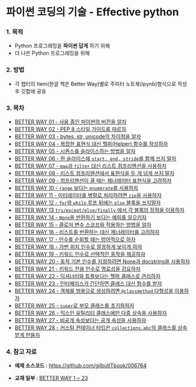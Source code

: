 # 파이썬 코딩의 기술 - Effective python

### 1. 목적

* Python 프로그래밍을 **파이썬 답게** 하기 위해 
* 더 나은 Python 프로그래밍을 위해 



### 2. 방법 

* 각 챕터의 Item(한글 책은 Better Way)별로 주피터 노트북(ipynb)형식으로 작성 후 깃헙에 공유


### 3. 목차

- [BETTER WAY 01 - 사용 중인 파이썬의 버전을 알자](https://github.com/ExcelsiorCJH/Study/blob/master/Python/Effective-python/Chap01-Pythonic_Thinking/Item01-Know_Which_Version_of_Python_You're_Using.ipynb)
- [BETTER WAY 02 - PEP 8 스타일 가이드를 따르자](https://github.com/ExcelsiorCJH/Study/blob/master/Python/Effective-python/Chap01-Pythonic_Thinking/Item02-Follow_the_PEP8_Style_Guide.ipynb)
- [BETTER WAY 03 - bytes, str, unicode의 차이점을 알자](https://github.com/ExcelsiorCJH/Study/blob/master/Python/Effective-python/Chap01-Pythonic_Thinking/Item03-Know_the_Difference_Between_bytes_str_and_unicode.ipynb)
- [BETTER WAY 04 - 복잡한 표현식 대신 헬퍼(Helper) 함수를 작성하자](https://github.com/ExcelsiorCJH/Study/blob/master/Python/Effective-python/Chap01-Pythonic_Thinking/Item04-Write_Helper_Function_Instead_of_Complex_Expressions.ipynb)
- [BETTER WAY 05 - 시퀀스를 슬라이스하는 방법을 알자](https://github.com/ExcelsiorCJH/Study/blob/master/Python/Effective-python/Chap01-Pythonic_Thinking/Item05-Know_How_to_Slice_Sequences.ipynb)
- [BETTER WAY 06 - 한 슬라이스에 `start, end, stride`를 함께 쓰지 말자](https://github.com/ExcelsiorCJH/Study/blob/master/Python/Effective-python/Chap01-Pythonic_Thinking/Item06-Avoid_Using_start_end_and_stride_in_a_Single_Slice.ipynb)
- [BETTER WAY 07 - `map`과 `filter` 대신 리스트 컴프리헨션을 사용하자](https://github.com/ExcelsiorCJH/Study/blob/master/Python/Effective-python/Chap01-Pythonic_Thinking/Item07-Use_List_Comprehensions_Instead_of_map_and_filter.ipynb)
- [BETTER WAY 08 - 리스트 컴프리헨션에서 표현식을 두 개 넘게 쓰지 말자](https://github.com/ExcelsiorCJH/Study/blob/master/Python/Effective-python/Chap01-Pythonic_Thinking/Item08-Avoid_More_Than_Two_Expressions_in_List_Comprehensions.ipynb)
- [BETTER WAY 09 - 컴프리헨션이 클 때는 제너레이터 표현식을 고려하자](https://github.com/ExcelsiorCJH/Study/blob/master/Python/Effective-python/Chap01-Pythonic_Thinking/Item09-Consider_Generator_Expressions_for_Large_Comprehensions.ipynb)
- [BETTER WAY 10 - `range` 보다는 `enumerate`를 사용하자](https://github.com/ExcelsiorCJH/Study/blob/master/Python/Effective-python/Chap01-Pythonic_Thinking/Item10-Prefer_enumerate_Over_range.ipynb)
- [BETTER WAY 11 - 이터레이터를 병렬로 처리하려면 `zip`을 사용하자](https://github.com/ExcelsiorCJH/Study/blob/master/Python/Effective-python/Chap01-Pythonic_Thinking/Item11-Use_zip_to_Process_Iterators_in_Parallel.ipynb)
- [BETTER WAY 12 - `for`와 `while` 루프 뒤에는 `else` 블록을 쓰지말자](https://github.com/ExcelsiorCJH/Study/blob/master/Python/Effective-python/Chap01-Pythonic_Thinking/Item12-Avoid_else_Blocks_After_for_and_while_Loops.ipynb)
- [BETTER WAY 13 `try/except/else/finally` 에서 각 블록의 장점을 이용하자](https://github.com/ExcelsiorCJH/Study/blob/master/Python/Effective-python/Chap01-Pythonic_Thinking/Item13-Take_Advantage_of_Each_Block_in_try-else-finally.ipynb)
- [BETTER WAY 14 - `None`을 반환하기 보다는 예외를 일으키자](https://github.com/ExcelsiorCJH/Study/blob/master/Python/Effective-python/Chap02-Functions/Item14-Prefer_Exceptions_to_Returning_None.ipynb)
- [BETTER WAY 15 - 클로저 변수 스코프와 작용하는 방법을 알자](https://github.com/ExcelsiorCJH/Study/blob/master/Python/Effective-python/Chap02-Functions/Item15-Know_How_Closures_Interact_with_Variable_Scope.ipynb)
- [BETTER WAY 16 - 리스트를 반환하는 대신 제너레이터를 고려하자](https://github.com/ExcelsiorCJH/Study/blob/master/Python/Effective-python/Chap02-Functions/Item16-Consider_Generators_Instead_of_Returning_Lists.ipynb)
- [BETTER WAY 17 - 인수를 순회할 때는 방어적으로 하자](https://github.com/ExcelsiorCJH/Study/blob/master/Python/Effective-python/Chap02-Functions/Item17-Be_Defensive_When_Iterating_Over_Arguments.ipynb)
- [BETTER WAY 18 - 가변 위치 인수로 깔끔하게 보이게 하자](https://github.com/ExcelsiorCJH/Study/blob/master/Python/Effective-python/Chap02-Functions/Item18-Reduce_Visual_Noise_with_Variable_Positional_Arguments.ipynb)
- [BETTER WAY 19 - 키워드 인수로 선택적인 동작을 제공하자](https://github.com/ExcelsiorCJH/Study/blob/master/Python/Effective-python/Chap02-Functions/Item19-Provide_Optional_Behavior_with_Keyword_Arguments.ipynb)
- [BETTER WAY 20 - 동적 기본 인수를 지정하려면 None과 docstring을 사용하자](https://github.com/ExcelsiorCJH/Study/blob/master/Python/Effective-python/Chap02-Functions/Item20-Use_None_and_Docstrings_to_Specify_Dynamic_Default_Arguments.ipynb)
- [BETTER WAY 21 - 키워드 전용 인수로 명료성을 강요하자](https://github.com/ExcelsiorCJH/Study/blob/master/Python/Effective-python/Chap02-Functions/Item21-Enforce_Clarity_with_Keyword-Only_Arguments.ipynb)
- [BETTER WAY 22 - 딕셔너리와 튜플보다는 헬퍼 클래스로 관리하자](https://github.com/ExcelsiorCJH/Study/blob/master/Python/Effective-python/Chap03-Classes_and_Inheritance/Item22-Prefer_Helper_Classes_Over_Bookkeeping_with_Dictionaries_and_Tuples.ipynb)
- [BETTER WAY 23 - 인터페이스가 간단하면 클래스 대신 함수를 받자](https://github.com/ExcelsiorCJH/Study/blob/master/Python/Effective-python/Chap03-Classes_and_Inheritance/Item23-Accept_Functions_for_Simple_Interfaces_Instead_of_Classes.ipynb)
- [BETTER WAY 24 - 객체를 범용으로 생성하려면 `@classmethod` 다형성을 이용하자](https://github.com/ExcelsiorCJH/Study/blob/master/Python/Effective-python/Chap03-Classes_and_Inheritance/Item24-Use_classmethod_Polymorphism_to_Construct_Objects_Generically.ipynb)
- [BETTER WAY 25 - `super`로 부모 클래스를 초기화하자](https://github.com/ExcelsiorCJH/Study/blob/master/Python/Effective-python/Chap03-Classes_and_Inheritance/Item25-Initialize_Parent_Classes_with_super.ipynb)
- [BETTER WAY 26 - 믹스인 유틸리티 클래스에만 다중 상속을 사용하자](https://github.com/ExcelsiorCJH/Study/blob/master/Python/Effective-python/Chap03-Classes_and_Inheritance/Item26-Use_Multiple_Inheritance_Only_for_Mix_in_Utility_Classes.ipynb)
- [BETTER WAY 27 - 비공개 속성보다는 공개 속성을 사용하자](https://github.com/ExcelsiorCJH/Study/blob/master/Python/Effective-python/Chap03-Classes_and_Inheritance/Item27-Prefer_Public_Attributes_Over_Private_Ones.ipynb)
- [BETTER WAY 28 - 커스텀 컨테이너 타입은 `collections.abc`의 클래스를 상속받게 만들자](https://github.com/ExcelsiorCJH/Study/blob/master/Python/Effective-python/Chap03-Classes_and_Inheritance/Item28-Inherit_from_collections_abc_for_Custom_Container_Types.ipynb)





### 4. 참고 자료 

* **예제 소스코드** : https://github.com/gilbutITbook/006764

* **교재 일부** : [BETTER WAY 1 ~ 23](https://thebook.io/006764/)

  ​

